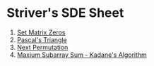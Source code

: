 # Striver's SDE Sheet

1. [Set Matrix Zeros](https://www.codingninjas.com/studio/problems/zero-matrix_1171153?utm_source=youtube&utm_medium=affiliate&utm_campaign=striver_Arrayproblems&leftPanelTab=1)
2. [Pascal's Triangle](https://www.codingninjas.com/studio/problems/print-pascal-s-triangle_6917910?utm_source=striver&utm_medium=website&utm_campaign=a_zcoursetuf)
3. [Next Permutation](https://www.codingninjas.com/studio/problems/next-greater-permutation_6929564?utm_source=striver&utm_medium=website&utm_campaign=a_zcoursetuf&leftPanelTab=1)
4. [Maxium Subarray Sum - Kadane's Algorithm](https://www.codingninjas.com/studio/problems/630526?topList=striver-sde-sheet-problems&utm_source=striver&utm_medium=website&leftPanelTab=1)
